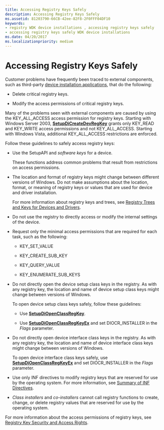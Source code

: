 ```yaml
---
title: Accessing Registry Keys Safely
description: Accessing Registry Keys Safely
ms.assetid: 81203790-66CB-42ee-82F8-2F0FFF04DF10
keywords:
- registry WDK device installations , accessing registry keys safely
- accessing registry keys safely WDK device installations
ms.date: 04/20/2017
ms.localizationpriority: medium
---
```


# Accessing Registry Keys Safely


Customer problems have frequently been traced to external components, such as third-party [device installation applications](writing-a-device-installation-application.md), that do the following:

-   Delete critical registry keys.

-   Modify the access permissions of critical registry keys.

Many of the problems seen with external components are caused by using the KEY_ALL_ACCESS access permission for registry keys. Starting with Windows Server 2003, [**SetupDiCreateDevRegKey**](/windows/desktop/api/setupapi/nf-setupapi-setupdicreatedevregkeya) grants only KEY_READ and KEY_WRITE access permissions and not KEY_ALL_ACCESS. Starting with Windows Vista, additional KEY_ALL_ACCESS restrictions are enforced.

Follow these guidelines to safely access registry keys:

-   Use the SetupAPI and *software keys* for a device.

    These functions address common problems that result from restrictions on access permissions.

-   The location and format of registry keys might change between different versions of Windows. Do not make assumptions about the location, format, or meaning of registry keys or values that are used for device and driver installation.

    For more information about registry keys and trees, see [Registry Trees and Keys for Devices and Drivers](registry-trees-and-keys.md).

-   Do not use the registry to directly access or modify the internal settings of the device.

-   Request only the minimal access permissions that are required for each task, such as the following:

    -   KEY_SET_VALUE

    -   KEY_CREATE_SUB_KEY

    -   KEY_QUERY_VALUE

    -   KEY_ENUMERATE_SUB_KEYS

-   Do not directly open the device setup class keys in the registry. As with any registry key, the location and name of device setup class keys might change between versions of Windows.

    To open device setup class keys safely, follow these guidelines:

    -   Use [**SetupDiOpenClassRegKey**](/windows/desktop/api/setupapi/nf-setupapi-setupdiopenclassregkey).

    -   Use [**SetupDiOpenClassRegKeyEx**](/windows/desktop/api/setupapi/nf-setupapi-setupdiopenclassregkeyexa) and set DIOCR_INSTALLER in the *Flags* parameter.

-   Do not directly open device interface class keys in the registry. As with any registry key, the location and name of device interface class keys might change between versions of Windows.

    To open device interface class keys safely, use [**SetupDiOpenClassRegKeyEx**](/windows/desktop/api/setupapi/nf-setupapi-setupdiopenclassregkeyexa) and set DIOCR_INSTALLER in the *Flags* parameter.

-   Use only INF directives to modify registry keys that are reserved for use by the operating system. For more information, see [Summary of INF Directives](summary-of-inf-directives.md).

-   *Class installers* and *co-installers* cannot call registry functions to create, change, or delete registry values that are reserved for use by the operating system.

For more information about the access permissions of registry keys, see [Registry Key Security and Access Rights](https://go.microsoft.com/fwlink/p/?linkid=194542).

 


